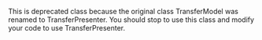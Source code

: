 This is deprecated class because the original class TransferModel was renamed to TransferPresenter. You should stop to use this class and modify your code to use TransferPresenter.